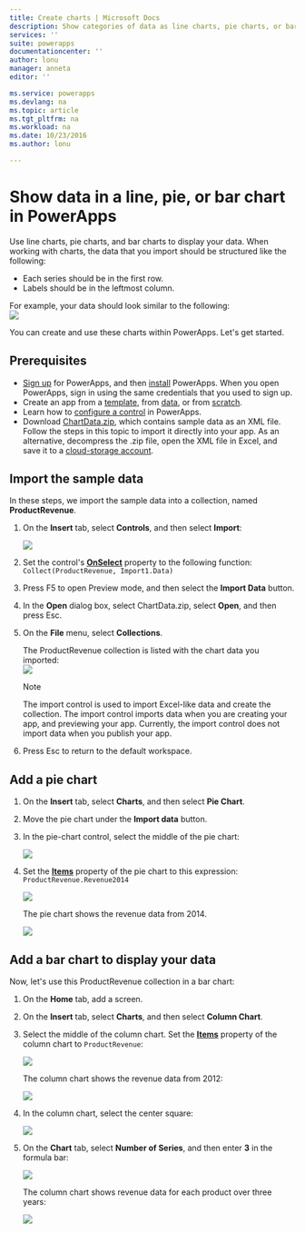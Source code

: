 ```yaml
---
title: Create charts | Microsoft Docs
description: Show categories of data as line charts, pie charts, or bar charts
services: ''
suite: powerapps
documentationcenter: ''
author: lonu
manager: anneta
editor: ''

ms.service: powerapps
ms.devlang: na
ms.topic: article
ms.tgt_pltfrm: na
ms.workload: na
ms.date: 10/23/2016
ms.author: lonu

---
```

# Show data in a line, pie, or bar chart in PowerApps
Use line charts, pie charts, and bar charts to display your data. When working with charts, the data that you import should be structured like the following:

* Each series should be in the first row.
* Labels should be in the leftmost column.

For example, your data should look similar to the following:  
![][9]

You can create and use these charts within PowerApps. Let's get started.

## Prerequisites
* [Sign up](signup-for-powerapps.md) for PowerApps, and then [install](http://aka.ms/powerappsinstall) PowerApps. When you open PowerApps, sign in using the same credentials that you used to sign up.
* Create an app from a [template](get-started-test-drive.md), from [data](get-started-create-from-data.md), or from [scratch](get-started-create-from-blank.md).
* Learn how to [configure a control](add-configure-controls.md) in PowerApps.
* Download [ChartData.zip](http://pwrappssamples.blob.core.windows.net/samples/ChartData.zip), which contains sample data as an XML file. Follow the steps in this topic to import it directly into your app. As an alternative, decompress the .zip file, open the XML file in Excel, and save it to a [cloud-storage account](connections/cloud-storage-blob-connections.md).

## Import the sample data
In these steps, we import the sample data into a collection, named **ProductRevenue**.

1. On the **Insert** tab, select **Controls**, and then select **Import**:  
   
    ![][11]  
2. Set the control's **[OnSelect](controls/properties-core.md)** property to the following function:  
   ```Collect(ProductRevenue, Import1.Data)```
3. Press F5 to open Preview mode, and then select the **Import Data** button.
4. In the **Open** dialog box, select ChartData.zip, select **Open**, and then press Esc.  
5. On the **File** menu, select **Collections**.
   
    The ProductRevenue collection is listed with the chart data you imported:  
    ![][1]  
   
   > [!NOTE]
   > The import control is used to import Excel-like data and create the collection. The import control imports data when you are creating your app, and previewing your app. Currently, the import control does not import data when you publish your app.
   > 
   > 
6. Press Esc to return to the default workspace.

## Add a pie chart
1. On the **Insert** tab, select **Charts**, and then select **Pie Chart**.
2. Move the pie chart under the **Import data** button.
3. In the pie-chart control, select the middle of the pie chart:   
   
    ![][10]
4. Set the **[Items](controls/properties-core.md)** property of the pie chart to this expression:</br>
   ```ProductRevenue.Revenue2014```
   
    ![][2]  
   
    The pie chart shows the revenue data from 2014.
   
    ![][3]  

## Add a bar chart to display your data
Now, let's use this ProductRevenue collection in a bar chart:

1. On the **Home** tab, add a screen.
2. On the **Insert** tab, select **Charts**, and then select **Column Chart**.
3. Select the middle of the column chart. Set the **[Items](controls/properties-core.md)** property of the column chart to ```ProductRevenue```:
   
    ![][12]  
   
    The column chart shows the revenue data from 2012:
   
    ![][4]  
4. In the column chart, select the center square:
   
    ![][5]
5. On the **Chart** tab, select **Number of Series**, and then enter **3** in the formula bar:
   
    ![][6]  
   
    The column chart shows revenue data for each product over three years:
   
    ![][7]  

[1]: ./media/use-line-pie-bar-chart/productrevenuecollection.png
[2]: ./media/use-line-pie-bar-chart/itemsexpression.png
[3]: ./media/use-line-pie-bar-chart/piechart.png
[4]: ./media/use-line-pie-bar-chart/columnchart.png
[5]: ./media/use-line-pie-bar-chart/columnchartseries.png
[6]: ./media/use-line-pie-bar-chart/columnchartseriesfunction.png
[7]: ./media/use-line-pie-bar-chart/columnchartthreeyears.png
[8]: ./media/use-line-pie-bar-chart/preview.png
[9]: ./media/use-line-pie-bar-chart/tableformat.png
[10]: ./media/use-line-pie-bar-chart/middlepiechart.png
[11]: ./media/use-line-pie-bar-chart/import.png
[12]: ./media/use-line-pie-bar-chart/itemscolumnchart.png
